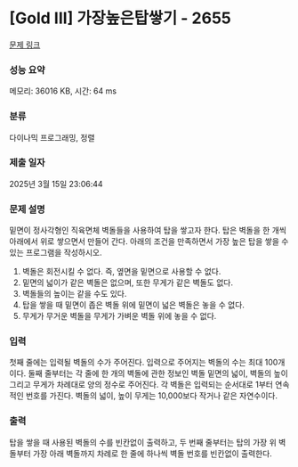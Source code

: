 # [Gold III] 가장높은탑쌓기 - 2655 

[문제 링크](https://www.acmicpc.net/problem/2655) 

### 성능 요약

메모리: 36016 KB, 시간: 64 ms

### 분류

다이나믹 프로그래밍, 정렬

### 제출 일자

2025년 3월 15일 23:06:44

### 문제 설명

<p>밑면이 정사각형인 직육면체 벽돌들을 사용하여 탑을 쌓고자 한다. 탑은 벽돌을 한 개씩 아래에서 위로 쌓으면서 만들어 간다. 아래의 조건을 만족하면서 가장 높은 탑을 쌓을 수 있는 프로그램을 작성하시오.</p>

<ol>
	<li>벽돌은 회전시킬 수 없다. 즉, 옆면을 밑면으로 사용할 수 없다.</li>
	<li>밑면의 넓이가 같은 벽돌은 없으며, 또한 무게가 같은 벽돌도 없다.</li>
	<li>벽돌들의 높이는 같을 수도 있다.</li>
	<li>탑을 쌓을 때 밑면이 좁은 벽돌 위에 밑면이 넓은 벽돌은 놓을 수 없다.</li>
	<li>무게가 무거운 벽돌을 무게가 가벼운 벽돌 위에 놓을 수 없다.</li>
</ol>

### 입력 

 <p>첫째 줄에는 입력될 벽돌의 수가 주어진다. 입력으로 주어지는 벽돌의 수는 최대 100개이다. 둘째 줄부터는 각 줄에 한 개의 벽돌에 관한 정보인 벽돌 밑면의 넓이, 벽돌의 높이 그리고 무게가 차례대로 양의 정수로 주어진다. 각 벽돌은 입력되는 순서대로 1부터 연속적인 번호를 가진다. 벽돌의 넓이, 높이 무게는 10,000보다 작거나 같은 자연수이다.</p>

### 출력 

 <p>탑을 쌓을 때 사용된 벽돌의 수를 빈칸없이 출력하고, 두 번째 줄부터는 탑의 가장 위 벽돌부터 가장 아래 벽돌까지 차례로 한 줄에 하나씩 벽돌 번호를 빈칸없이 출력한다.</p>


